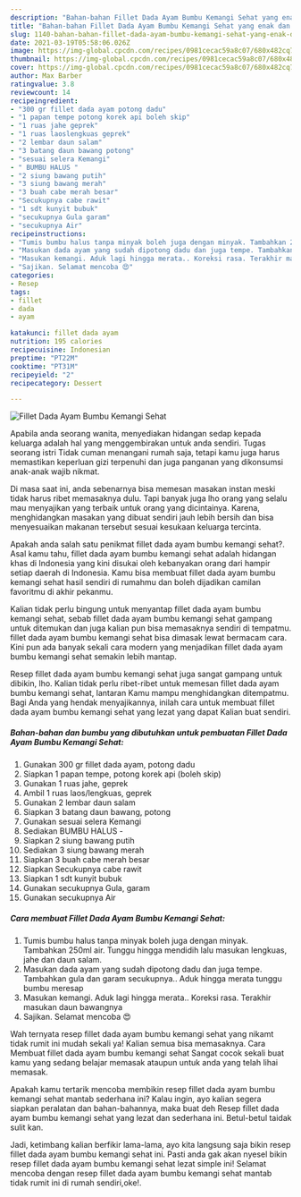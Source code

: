 ```yaml
---
description: "Bahan-bahan Fillet Dada Ayam Bumbu Kemangi Sehat yang enak dan Mudah Dibuat"
title: "Bahan-bahan Fillet Dada Ayam Bumbu Kemangi Sehat yang enak dan Mudah Dibuat"
slug: 1140-bahan-bahan-fillet-dada-ayam-bumbu-kemangi-sehat-yang-enak-dan-mudah-dibuat
date: 2021-03-19T05:58:06.026Z
image: https://img-global.cpcdn.com/recipes/0981cecac59a8c07/680x482cq70/fillet-dada-ayam-bumbu-kemangi-sehat-foto-resep-utama.jpg
thumbnail: https://img-global.cpcdn.com/recipes/0981cecac59a8c07/680x482cq70/fillet-dada-ayam-bumbu-kemangi-sehat-foto-resep-utama.jpg
cover: https://img-global.cpcdn.com/recipes/0981cecac59a8c07/680x482cq70/fillet-dada-ayam-bumbu-kemangi-sehat-foto-resep-utama.jpg
author: Max Barber
ratingvalue: 3.8
reviewcount: 14
recipeingredient:
- "300 gr fillet dada ayam potong dadu"
- "1 papan tempe potong korek api boleh skip"
- "1 ruas jahe geprek"
- "1 ruas laoslengkuas geprek"
- "2 lembar daun salam"
- "3 batang daun bawang potong"
- "sesuai selera Kemangi"
- " BUMBU HALUS "
- "2 siung bawang putih"
- "3 siung bawang merah"
- "3 buah cabe merah besar"
- "Secukupnya cabe rawit"
- "1 sdt kunyit bubuk"
- "secukupnya Gula garam"
- "secukupnya Air"
recipeinstructions:
- "Tumis bumbu halus tanpa minyak boleh juga dengan minyak. Tambahkan 250ml air. Tunggu hingga mendidih lalu masukan lengkuas, jahe dan daun salam."
- "Masukan dada ayam yang sudah dipotong dadu dan juga tempe. Tambahkan gula dan garam secukupnya.. Aduk hingga merata tunggu bumbu meresap"
- "Masukan kemangi. Aduk lagi hingga merata.. Koreksi rasa. Terakhir masukan daun bawangnya"
- "Sajikan. Selamat mencoba 😍"
categories:
- Resep
tags:
- fillet
- dada
- ayam

katakunci: fillet dada ayam 
nutrition: 195 calories
recipecuisine: Indonesian
preptime: "PT22M"
cooktime: "PT31M"
recipeyield: "2"
recipecategory: Dessert

---
```



![Fillet Dada Ayam Bumbu Kemangi Sehat](https://img-global.cpcdn.com/recipes/0981cecac59a8c07/680x482cq70/fillet-dada-ayam-bumbu-kemangi-sehat-foto-resep-utama.jpg)

Apabila anda seorang wanita, menyediakan hidangan sedap kepada keluarga adalah hal yang menggembirakan untuk anda sendiri. Tugas seorang istri Tidak cuman menangani rumah saja, tetapi kamu juga harus memastikan keperluan gizi terpenuhi dan juga panganan yang dikonsumsi anak-anak wajib nikmat.

Di masa  saat ini, anda sebenarnya bisa memesan masakan instan meski tidak harus ribet memasaknya dulu. Tapi banyak juga lho orang yang selalu mau menyajikan yang terbaik untuk orang yang dicintainya. Karena, menghidangkan masakan yang dibuat sendiri jauh lebih bersih dan bisa menyesuaikan makanan tersebut sesuai kesukaan keluarga tercinta. 



Apakah anda salah satu penikmat fillet dada ayam bumbu kemangi sehat?. Asal kamu tahu, fillet dada ayam bumbu kemangi sehat adalah hidangan khas di Indonesia yang kini disukai oleh kebanyakan orang dari hampir setiap daerah di Indonesia. Kamu bisa membuat fillet dada ayam bumbu kemangi sehat hasil sendiri di rumahmu dan boleh dijadikan camilan favoritmu di akhir pekanmu.

Kalian tidak perlu bingung untuk menyantap fillet dada ayam bumbu kemangi sehat, sebab fillet dada ayam bumbu kemangi sehat gampang untuk ditemukan dan juga kalian pun bisa memasaknya sendiri di tempatmu. fillet dada ayam bumbu kemangi sehat bisa dimasak lewat bermacam cara. Kini pun ada banyak sekali cara modern yang menjadikan fillet dada ayam bumbu kemangi sehat semakin lebih mantap.

Resep fillet dada ayam bumbu kemangi sehat juga sangat gampang untuk dibikin, lho. Kalian tidak perlu ribet-ribet untuk memesan fillet dada ayam bumbu kemangi sehat, lantaran Kamu mampu menghidangkan ditempatmu. Bagi Anda yang hendak menyajikannya, inilah cara untuk membuat fillet dada ayam bumbu kemangi sehat yang lezat yang dapat Kalian buat sendiri.

<!--inarticleads1-->

##### Bahan-bahan dan bumbu yang dibutuhkan untuk pembuatan Fillet Dada Ayam Bumbu Kemangi Sehat:

1. Gunakan 300 gr fillet dada ayam, potong dadu
1. Siapkan 1 papan tempe, potong korek api (boleh skip)
1. Gunakan 1 ruas jahe, geprek
1. Ambil 1 ruas laos/lengkuas, geprek
1. Gunakan 2 lembar daun salam
1. Siapkan 3 batang daun bawang, potong
1. Gunakan sesuai selera Kemangi
1. Sediakan  BUMBU HALUS -
1. Siapkan 2 siung bawang putih
1. Sediakan 3 siung bawang merah
1. Siapkan 3 buah cabe merah besar
1. Siapkan Secukupnya cabe rawit
1. Siapkan 1 sdt kunyit bubuk
1. Gunakan secukupnya Gula, garam
1. Gunakan secukupnya Air




<!--inarticleads2-->

##### Cara membuat Fillet Dada Ayam Bumbu Kemangi Sehat:

1. Tumis bumbu halus tanpa minyak boleh juga dengan minyak. Tambahkan 250ml air. Tunggu hingga mendidih lalu masukan lengkuas, jahe dan daun salam.
1. Masukan dada ayam yang sudah dipotong dadu dan juga tempe. Tambahkan gula dan garam secukupnya.. Aduk hingga merata tunggu bumbu meresap
1. Masukan kemangi. Aduk lagi hingga merata.. Koreksi rasa. Terakhir masukan daun bawangnya
1. Sajikan. Selamat mencoba 😍




Wah ternyata resep fillet dada ayam bumbu kemangi sehat yang nikamt tidak rumit ini mudah sekali ya! Kalian semua bisa memasaknya. Cara Membuat fillet dada ayam bumbu kemangi sehat Sangat cocok sekali buat kamu yang sedang belajar memasak ataupun untuk anda yang telah lihai memasak.

Apakah kamu tertarik mencoba membikin resep fillet dada ayam bumbu kemangi sehat mantab sederhana ini? Kalau ingin, ayo kalian segera siapkan peralatan dan bahan-bahannya, maka buat deh Resep fillet dada ayam bumbu kemangi sehat yang lezat dan sederhana ini. Betul-betul taidak sulit kan. 

Jadi, ketimbang kalian berfikir lama-lama, ayo kita langsung saja bikin resep fillet dada ayam bumbu kemangi sehat ini. Pasti anda gak akan nyesel bikin resep fillet dada ayam bumbu kemangi sehat lezat simple ini! Selamat mencoba dengan resep fillet dada ayam bumbu kemangi sehat mantab tidak rumit ini di rumah sendiri,oke!.

